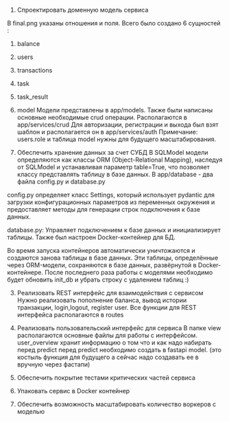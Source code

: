 1. Спроектировать доменную модель сервиса 

В final.png указаны отношения и поля.
Всего было создано 6 сущностей :
1. balance
2. users
3. transactions
4. task
5. task_result
6. model
Модели представлены в app/models.
Также были написаны основные необходимые crud операции. Располагаются в app/services/crud
Для авторизации, регистрации и выхода был взят шаблон и располагается он в app/services/auth 
Примечание: users.role и таблица model нужны для будущего масштабирования. 

2. Обеспечить хранение данных за счет СУБД
В SQLModel модели определяются как классы ORM (Object-Relational Mapping), наследуя от SQLModel и устанавливая параметр table=True, что позволяет классу представлять таблицу в базе данных.
В app/database - два файла config.py и database.py

config.py определяет класс Settings, который использует pydantic для загрузки конфигурационных параметров из переменных окружения и предоставляет методы для генерации строк подключения к базе данных.

database.py: Управляет подключением к базе данных и инициализирует таблицы.
Также был настроен Docker-контейнер для БД.

Во время запуска контейнеров автоматически уничтожаются и создаются занова таблицы в базе данных. Эти таблицы, определённые через ORM-модели, сохраняются в базе данных, развёрнутой в Docker-контейнере. 
После последнего раза работы с моделями необходимо будет обновить init_db и убрать строку с удалением
таблиц :)

3. Реализовать REST интерфейс для взаимодействия с сервисом
Нужно реализовать пополнение баланса, вывод истории транзакции, login,logout, register user.
Все функции для REST интерфейса располагаются в routes

4. Реализовать пользовательский интерфейс для сервиса
В папке view располагаются основные файлы для работы с интерфейсом.
user_overview хранит информацию о том что и как надо набирать перед predict
перед predict необходимо создать в fastapi model. (это костыль функция для будущего а сейчас надо создавать ее в вручную через фастапи)

5. Обеспечить покрытие тестами критических частей сервиса

6. Упаковать сервис в Docker контейнер

7. Обеспечить возможность масштабировать количество воркеров с моделью